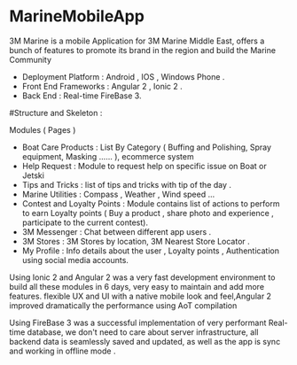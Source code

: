 # MarineMobileApp

3M Marine is a mobile Application for 3M Marine Middle East, offers a bunch of features to promote its brand in the region and build the Marine Community




* Deployment Platform :  Android , IOS , Windows Phone .
* Front End Frameworks : Angular 2 , Ionic 2 .
* Back End : Real-time FireBase 3.


#Structure and Skeleton :

Modules ( Pages )
* Boat Care Products :  List By Category ( Buffing and Polishing, Spray equipment, Masking …... ), ecommerce system
* Help Request : Module to request help on specific issue on Boat or Jetski
* Tips and Tricks : list of tips and tricks with tip of the day .
* Marine Utilities : Compass , Weather , Wind speed ...
* Contest and Loyalty Points : Module contains list of actions to perform to earn Loyalty points ( Buy a product , share photo and experience , participate to the current contest).
* 3M Messenger : Chat between different app users .
* 3M Stores : 3M Stores by location, 3M Nearest Store Locator .
* My Profile : Info details about the user , Loyalty points , Authentication using social media accounts.


Using Ionic 2 and Angular 2 was a very fast development environment to build all these modules in 6 days, very easy to maintain and add more features. flexible UX and UI with a native mobile look and feel,Angular 2 improved dramatically the performance using AoT compilation

Using FireBase 3 was a successful implementation of very performant Real-time database, we don't need to care about server infrastructure, all backend data is seamlessly saved and updated, as well as the app is sync and working in offline mode .
